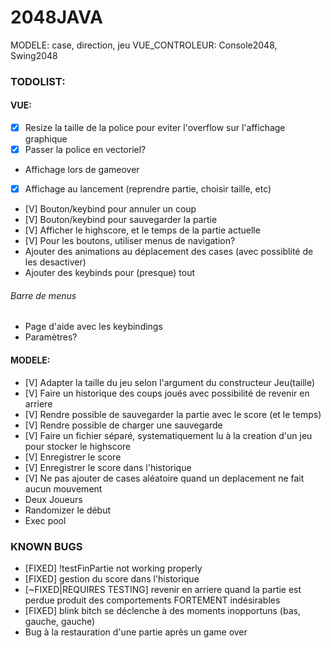 # 2048JAVA
MODELE: case, direction, jeu
VUE_CONTROLEUR: Console2048, Swing2048

### TODOLIST:
#### VUE:
- [X] Resize la taille de la police pour eviter l'overflow sur l'affichage graphique
- [X] Passer la police en vectoriel?
- Affichage lors de gameover
- [X] Affichage au lancement (reprendre partie, choisir taille, etc)
- [V] Bouton/keybind pour annuler un coup
- [V] Bouton/keybind pour sauvegarder la partie
- [V] Afficher le highscore, et le temps de la partie actuelle
- [V] Pour les boutons, utiliser menus de navigation?
- Ajouter des animations au déplacement des cases (avec possiblité de les desactiver)
- Ajouter des keybinds pour (presque) tout

###### Barre de menus
- Page d'aide avec les keybindings
- Paramètres?

#### MODELE:
- [V] Adapter la taille du jeu selon l'argument du constructeur Jeu(taille)
- [V] Faire un historique des coups joués avec possibilité de revenir en arriere
- [V] Rendre possible de sauvegarder la partie avec le score (et le temps)
- [V] Rendre possible de charger une sauvegarde
- [V] Faire un fichier séparé, systematiquement lu à la creation d'un jeu pour stocker le highscore
- [V] Enregistrer le score
- [V] Enregistrer le score dans l'historique
- [V] Ne pas ajouter de cases aléatoire quand un deplacement ne fait aucun mouvement
- Deux Joueurs
- Randomizer le début
- Exec pool


### KNOWN BUGS
- [FIXED] !testFinPartie not working properly 
- [FIXED] gestion du score dans l'historique
- [~FIXED|REQUIRES TESTING] revenir en arriere quand la partie est perdue produit des comportements FORTEMENT indésirables
- [FIXED] blink bitch se déclenche à des moments inopportuns (bas, gauche, gauche)
- Bug à la restauration d'une partie après un game over